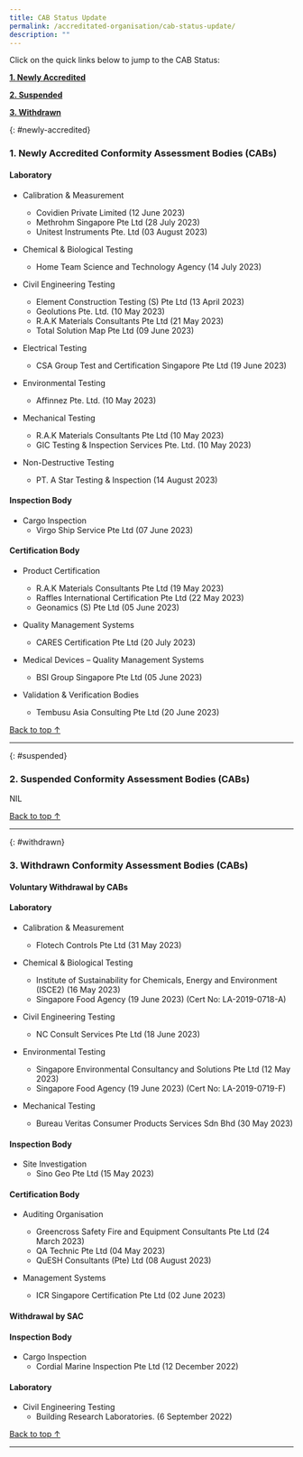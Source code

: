 ```yaml
---
title: CAB Status Update
permalink: /accreditated-organisation/cab-status-update/
description: ""
---
```

Click on the quick links below to jump to the CAB Status:

**[1. Newly Accredited](#newly-accredited)**

**[2. Suspended](#suspended)**

**[3. Withdrawn](#withdrawn)**




{: #newly-accredited}
### 1. Newly Accredited Conformity Assessment Bodies (CABs) 
   

#### Laboratory

* Calibration & Measurement
  * Covidien Private Limited (12 June 2023)
  * Methrohm Singapore Pte Ltd (28 July 2023)
  * Unitest Instruments Pte. Ltd (03 August 2023)


* Chemical & Biological Testing
  * Home Team Science and Technology Agency (14 July 2023)


* Civil Engineering Testing
  * Element Construction Testing (S) Pte Ltd (13 April 2023)
  * Geolutions Pte. Ltd. (10 May 2023)
  * R.A.K Materials Consultants Pte Ltd (21 May 2023)
  * Total Solution Map Pte Ltd (09 June 2023)


* Electrical Testing
  * CSA Group Test and Certification Singapore Pte Ltd (19 June 2023)


* Environmental Testing
  * Affinnez Pte. Ltd. (10 May 2023)


* Mechanical Testing
  * R.A.K Materials Consultants Pte Ltd (10 May 2023)
  * GIC Testing & Inspection Services Pte. Ltd. (10 May 2023)


* Non-Destructive Testing
  * PT. A Star Testing & Inspection (14 August 2023)


#### Inspection Body

* Cargo Inspection
   * Virgo Ship Service Pte Ltd (07 June 2023) 


#### Certification Body

* Product Certification
  * R.A.K Materials Consultants Pte Ltd (19 May 2023)
  * Raffles International Certification Pte Ltd (22 May 2023)
  * Geonamics (S) Pte Ltd (05 June 2023)


* Quality Management Systems
   * CARES Certification Pte Ltd (20 July 2023)


* Medical Devices – Quality Management Systems
   * BSI Group Singapore Pte Ltd (05 June 2023)

* Validation & Verification Bodies
   * Tembusu Asia Consulting Pte Ltd (20 June 2023)




[Back to top ↑](#top)

---

{: #suspended}
### 2. Suspended Conformity Assessment Bodies (CABs)

NIL

 
 

[Back to top ↑](#top)

---

{: #withdrawn}
### 3. Withdrawn Conformity Assessment Bodies (CABs)


#### **Voluntary Withdrawal by CABs**

#### Laboratory

* Calibration & Measurement
   * Flotech Controls Pte Ltd (31 May 2023)

* Chemical & Biological Testing
   * Institute of Sustainability for Chemicals, Energy and Environment (ISCE2) (16 May 2023)
   * Singapore Food Agency (19 June 2023) (Cert No: LA-2019-0718-A)

* Civil Engineering Testing
   * NC Consult Services Pte Ltd (18 June 2023)

* Environmental Testing
   * Singapore Environmental Consultancy and Solutions Pte Ltd (12 May 2023)
   * Singapore Food Agency (19 June 2023) (Cert No: LA-2019-0719-F)

* Mechanical Testing
   * Bureau Veritas Consumer Products Services Sdn Bhd (30 May 2023)


#### Inspection Body

* Site Investigation
   * Sino Geo Pte Ltd (15 May 2023)


#### Certification Body

* Auditing Organisation
   * Greencross Safety Fire and Equipment Consultants Pte Ltd (24 March 2023)
   * QA Technic Pte Ltd (04 May 2023) 
   * QuESH Consultants (Pte) Ltd (08  August 2023)

* Management Systems
   * ICR Singapore Certification Pte Ltd (02 June 2023)


#### **Withdrawal by SAC**

#### Inspection Body

* Cargo Inspection
   * Cordial Marine Inspection Pte Ltd (12 December 2022)


#### Laboratory

* Civil Engineering Testing
   * Building Research Laboratories. (6  September 2022)
  
  

[Back to top ↑](#top)



---